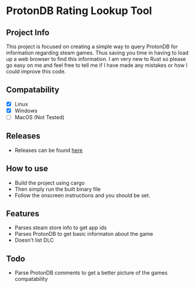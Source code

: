 # ProtonDB Rating Lookup Tool

## Project Info
This project is focused on creating a simple way to query ProtonDB for information regarding steam games. Thus saving you time in having to load up a web browser to find this information.
I am very new to Rust so please go easy on me and feel free to tell me if I have made any mistakes or how I could improve this code.

## Compatability
- [X] Linux
- [X] Windows
- [ ] MacOS (Not Tested)

## Releases
- Releases can be found [here](https://github.com/Ashley-Godden/protondb_lookup/releases)

## How to use
- Build the project using cargo
- Then simply run the built binary file
- Follow the onscreen instructions and you should be set.

## Features
- Parses steam store info to get app ids
- Parses ProtonDB to get basic informaton about the game
- Doesn't list DLC

## Todo
- Parse ProtonDB comments to get a better picture of the games compatability
